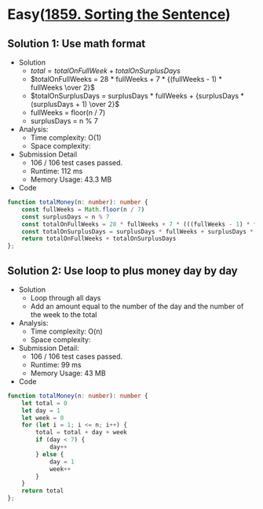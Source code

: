 # Easy([1859. Sorting the Sentence](https://leetcode.com/problems/sorting-the-sentence/)) #
## Solution 1: Use math format ##
- Solution
  - $total = total On Full Week + total On Surplus Days$
  - $totalOnFullWeeks = 28 * fullWeeks + 7 * {(fullWeeks - 1) * fullWeeks \over 2}$
  - $totalOnSurplusDays = surplusDays * fullWeeks + {surplusDays * (surplusDays + 1) \over 2}$
  - fullWeeks = floor(n / 7)
  - surplusDays = n % 7
- Analysis:
  - Time complexity: O(1)
  - Space complexity:
- Submission Detail
  - 106 / 106 test cases passed.
  - Runtime: 112 ms
  - Memory Usage: 43.3 MB
- Code
```ts
function totalMoney(n: number): number {
    const fullWeeks = Math.floor(n / 7)
    const surplusDays = n % 7
    const totalOnFullWeeks = 28 * fullWeeks + 7 * (((fullWeeks - 1) * fullWeeks) / 2)
    const totalOnSurplusDays = surplusDays * fullWeeks + surplusDays * (surplusDays + 1) / 2
    return totalOnFullWeeks + totalOnSurplusDays
};
```
## Solution 2: Use loop to plus money day by day ##
- Solution
  - Loop through all days
  - Add an amount equal to the number of the day and the number of the week to the total
- Analysis:
  - Time complexity: O(n)
  - Space complexity:
- Submission Detail:
  - 106 / 106 test cases passed.
  - Runtime: 99 ms
  - Memory Usage: 43 MB
- Code
```ts
function totalMoney(n: number): number {
    let total = 0
    let day = 1
    let week = 0
    for (let i = 1; i <= n; i++) {
        total = total + day + week
        if (day < 7) {
            day++
        } else {
            day = 1
            week++
        }
    }
    return total
};
```
